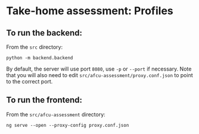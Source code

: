 # Take-home assessment: Profiles

## To run the backend:
From the `src` directory:

`python -m backend.backend`

By default, the server will use port `8080`, use `-p` or `--port` if necessary. Note that you will also need to edit `src/afcu-assessment/proxy.conf.json` to point to the correct port.

## To run the frontend:
From the `src/afcu-assessment` directory:

`ng serve --open --proxy-config proxy.conf.json`

